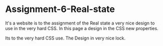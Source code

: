 # Assignment-6-Real-state
It's a website is to the assignment of the Real state a very nice design to use in the very hard CSS. In this page a design in the CSS new properties. 

 Its to the very hard CSS use. The Design in very nice lock.
